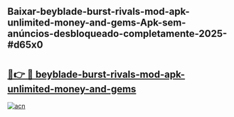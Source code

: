 ## Baixar-beyblade-burst-rivals-mod-apk-unlimited-money-and-gems-Apk-sem-anúncios-desbloqueado-completamente-2025-#d65x0

# <h2><a href="https://ainizakaria.my?title=beyblade-burst-rivals-mod-apk-unlimited-money-and-gems&ref=22M">🔗👉 🔴 beyblade-burst-rivals-mod-apk-unlimited-money-and-gems</a></h2>

[![acn](https://github.com/user-attachments/assets/0f9c940e-d8b0-45ae-aac7-cd30a18b3e1c)](https://ainizakaria.my?title=beyblade-burst-rivals-mod-apk-unlimited-money-and-gems&ref=22M)


